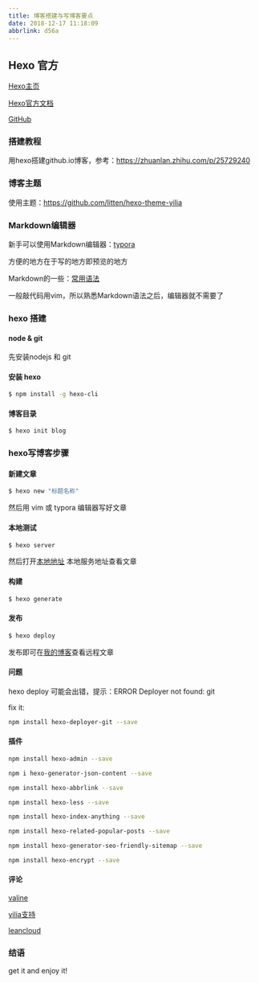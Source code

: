 ```yaml
---
title: 博客搭建与写博客要点
date: 2018-12-17 11:18:09
abbrlink: d56a
---
```


## Hexo 官方

[Hexo主页](https://hexo.io/)

[Hexo官方文档](https://hexo.io/docs/) 

[GitHub](https://github.com/hexojs/hexo)

### 搭建教程

用hexo搭建github.io博客，参考：https://zhuanlan.zhihu.com/p/25729240

<!-- less -->

### 博客主题

使用主题：https://github.com/litten/hexo-theme-yilia

### Markdown编辑器

新手可以使用Markdown编辑器：[typora](https://typora.io/)

方便的地方在于写的地方即预览的地方

Markdown的一些：[常用语法](https://zhangslob.github.io/2017/02/26/%E5%88%A9%E7%94%A8HEXO%E6%90%AD%E5%BB%BA%E7%9A%84%E5%8D%9A%E5%AE%A2/)

一般敲代码用vim，所以熟悉Markdown语法之后，编辑器就不需要了

### hexo 搭建

#### node & git

先安装nodejs 和 git

#### 安装 hexo

``` bash
$ npm install -g hexo-cli
```

#### 博客目录

``` bash
$ hexo init blog
```

### hexo写博客步骤

#### 新建文章

``` bash
$ hexo new "标题名称"
```

然后用 vim 或 typora 编辑器写好文章

#### 本地测试

``` bash
$ hexo server
```

然后打开[本地地址](http://localhost:4000/) 本地服务地址查看文章

#### 构建

``` bash
$ hexo generate
```

#### 发布

``` bash
$ hexo deploy
```

发布即可在[我的博客](https://cugbliwei.github.io)查看远程文章

#### 问题

hexo deploy 可能会出错，提示：ERROR Deployer not found: git

fix it: 

``` bash
npm install hexo-deployer-git --save
```

#### 插件

``` bash
npm install hexo-admin --save

npm i hexo-generator-json-content --save

npm install hexo-abbrlink --save

npm install hexo-less --save

npm install hexo-index-anything --save

npm install hexo-related-popular-posts --save

npm install hexo-generator-seo-friendly-sitemap --save

npm install hexo-encrypt --save
```

#### 评论

[valine](https://valine.js.org/hexo.html)

[yilia支持](https://github.com/litten/hexo-theme-yilia/pull/646)

[leancloud](https://leancloud.cn/dashboard/app.html?appid=8oc8xy8juzYQgFLVSCufkx0F-gzGzoHsz#/key)

### 结语

get it and enjoy it!
